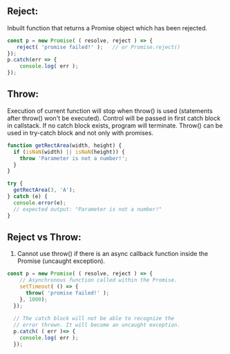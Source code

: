 ## Reject:
Inbuilt function that returns a Promise object which has been rejected.
```js
const p = new Promise( ( resolve, reject ) => { 
   reject( 'promise failed!' );   // or Promise.reject()
});
p.catch(err => { 
    console.log( err );
});
```

## Throw:
Execution of current function will stop when throw() is used (statements after throw() won't be executed). Control will be passed in first catch block in callstack. If no catch block exists, program will terminate. Throw() can be used in try-catch block and not only with promises. 

```js
function getRectArea(width, height) {
  if (isNaN(width) || isNaN(height)) {
    throw 'Parameter is not a number!';
  }
}

try {
  getRectArea(3, 'A');
} catch (e) {
  console.error(e);
  // expected output: "Parameter is not a number!"
}
```

## Reject vs Throw:
1. Cannot use throw() if there is an async callback function inside the Promise (uncaught exception).

```js
const p = new Promise( ( resolve, reject ) => {
    // Asynchronous function called within the Promise.
    setTimeout( () => {  
      throw( 'promise failed!' );
    }, 1000);
  });
  
  // The catch block will not be able to recognize the 
  // error thrown. It will become an uncaught exception.
  p.catch( ( err )=> {
    console.log( err ); 
  });
```
